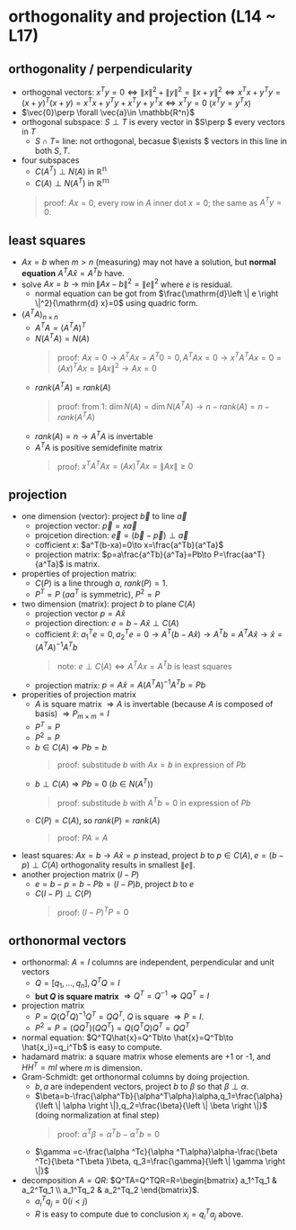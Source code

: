 # orthogonality and projection (L14 ~ L17)

## orthogonality / perpendicularity
- orthogonal vectors: $x^Ty=0\Leftrightarrow \left \| x \right \| ^2+\left \| y\right \| ^2=\left \| x+y\right \| ^2\Leftrightarrow x^Tx+y^Ty=(x+y)^T(x+y)=x^Tx+y^Ty+x^Ty+y^Tx\Leftrightarrow x^Ty=0$ ($x^Ty=y^Tx$)
- $\vec{0}\perp \forall \vec{a}\in \mathbb{R^n}$
- orthogonal subspace: $S\perp T$ is every vector in $S\perp $ every vectors in $T$
    - $S\cap T=$ line: not orthogonal, becasue $\exists $ vectors in this line in both $S,T$.
- four subspaces
    - $C(A^T)\perp N(A)$ in $\mathbb{R^n}$
    - $C(A)\perp N(A^T)$ in $\mathbb{R^m}$
    > proof: $Ax=0$, every row in $A$ inner dot $x=0$; the same as $A^Ty=0$.

## least squares
- $Ax=b$ when $m>n$ (measuring) may not have a solution, but **normal equation** $A^TA\hat{x}=A^Tb$ have.
- solve $Ax=b\to \min \left \| Ax-b\right \|^2 =\left \| e\right \|^2$ where $e$ is residual.
    - normal equation can be got from $\frac{\mathrm{d}\left \| e \right \|^2}{\mathrm{d} x}=0$ using quadric form.
- $(A^TA)_{n\times n}$
    - $A^TA=(A^TA)^T$
    - $N(A^TA)=N(A)$
        > proof: $Ax=0\to A^TAx=A^T0=0, A^TAx=0\to x^TA^TAx=0=(Ax)^TAx=\left \| Ax \right \|^2\to Ax=0$
    - $rank(A^TA)=rank(A)$
        > proof: from 1: $\dim N(A)=\dim N(A^TA)\to n-rank(A)=n-rank(A^TA)$
    - $rank(A)=n\to A^TA$ is invertable
    - $A^TA$ is positive semidefinite matrix
        > proof: $x^TA^TAx=(Ax)^TAx=\left \| Ax \right \|\ge 0$

## projection
- one dimension (vector): project $\vec{b}$ to line $\vec{a}$
    - projection vector: $\vec{p}=x\vec{a}$
    - projcetion direction: $\vec{e}=(\vec{b}-\vec{p})\perp \vec{a}$
    - cofficient $x$: $a^T(b-xa)=0\to x=\frac{a^Tb}{a^Ta}$
    - projection matrix: $p=a\frac{a^Tb}{a^Ta}=Pb\to P=\frac{aa^T}{a^Ta}$ is matrix.
- properties of projection matrix:
    - $C(P)$ is a line through $a$, $rank(P)=1$.
    - $P^T=P$ ($aa^T$ is symmetric), $P^2=P$
- two dimension (matrix): project $b$ to plane $C(A)$
    - projection vector $p=A\hat{x}$
    - projection direction: $e=b-A\hat{x}\perp C(A)$
    - cofficient $\hat{x}$: $a_1^Te=0,a_2^Te=0\to A^T(b-A\hat{x})\to A^Tb=A^TA\hat{x}\to \hat{x}=(A^TA)^{-1}A^Tb$
        > note: $e\perp C(A)\Leftrightarrow A^TAx=A^Tb$ is least squares
    - projection matrix: $p=A\hat{x}=A(A^TA)^{-1}A^Tb=Pb$
- properities of projection matrix
    - $A$ is square matrix $\Rightarrow A$ is invertable (because $A$ is composed of basis) $\Rightarrow P_{m\times m}=I$
    - $P^T=P$
    - $P^2=P$
    - $b\in C(A)\Rightarrow Pb=b$
        > proof: substitude $b$ with $Ax=b$ in expression of $Pb$
    - $b\perp C(A)\Rightarrow Pb=0$ ($b\in N(A^T)$)
        > proof: substitude $b$ with $A^Tb=0$ in expression of $Pb$
    - $C(P)=C(A)$, so $rank(P)=rank(A)$
        > proof: $PA=A$
- least squares: $Ax=b\to A\hat{x}=p$ instead, project $b$ to $p\in C(A),e=(b-p)\perp C(A)$ orthogonality results in smallest $\left \| e \right \|$.
- another projection matrix $(I-P)$
    - $e=b-p=b-Pb=(I-P)b$, project $b$ to $e$
    - $C(I-P)\perp C(P)$
        > proof: $(I-P)^TP=0$

## orthonormal vectors
- orthonormal: $A=I$ columns are independent, perpendicular and unit vectors
    - $Q=[q_1,\dots ,q_n],Q^TQ=I$
    - **but $Q$ is square matrix** $\Rightarrow Q^T=Q^{-1}\Rightarrow QQ^T=I$
- projection matrix
    - $P=Q(Q^TQ)^{-1}Q^T=QQ^T$, $Q$ is square $\Rightarrow P=I$.
    - $P^2=P=(QQ^T)(QQ^T)=Q(Q^TQ)Q^T=QQ^T$
- normal equation: $Q^TQ\hat{x}=Q^Tb\to \hat{x}=Q^Tb\to \hat{x_i}=q_i^Tb$ is easy to compute.
- hadamard matrix: a square matrix whose elements are +1 or -1, and $HH^T=mI$ where $m$ is dimension.
- Gram-Schmidt: get orthonormal columns by doing projection.
    - $b,a$ are independent vectors, project $b$ to $\beta$ so that $\beta \perp \alpha$.
    - $\beta=b-\frac{\alpha^Tb}{\alpha^T\alpha}\alpha,q_1=\frac{\alpha}{\left \| \alpha \right \|},q_2=\frac{\beta}{\left \| \beta \right \|}$ (doing normalization at final step)
        > proof: $\alpha ^T\beta =\alpha ^Tb-\alpha ^Tb=0$
    - $\gamma =c-\frac{\alpha ^Tc}{\alpha ^T\alpha}\alpha-\frac{\beta ^Tc}{\beta ^T\beta }\beta, q_3=\frac{\gamma}{\left \| \gamma \right \|}$
- decomposition $A=QR$: $Q^TA=Q^TQR=R=\begin{bmatrix} a_1^Tq_1 & a_2^Tq_1 \\ a_1^Tq_2 & a_2^Tq_2 \end{bmatrix}$.
    - $a_i^Tq_j=0(i<j)$
    - $R$ is easy to compute due to conclusion $x_i=q_i^Ta_j$ above.
